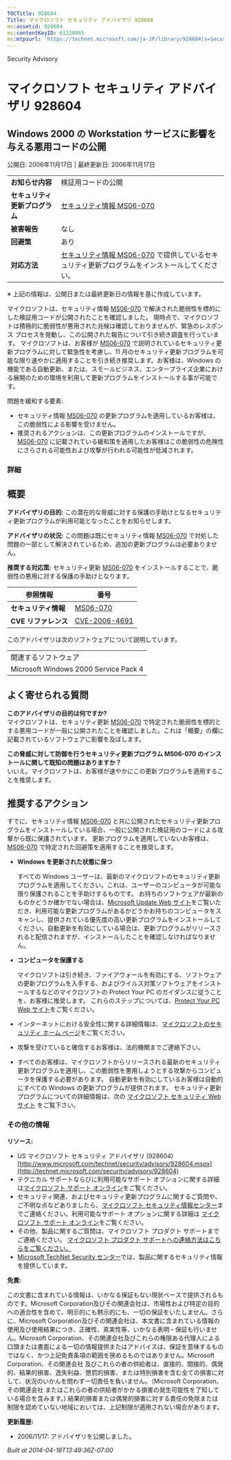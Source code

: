 ```yaml
---
TOCTitle: 928604
Title: マイクロソフト セキュリティ アドバイザリ 928604
ms:assetid: 928604
ms:contentKeyID: 61228065
ms:mtpsurl: 'https://technet.microsoft.com/ja-JP/library/928604(v=Security.10)'
---
```


Security Advisory

マイクロソフト セキュリティ アドバイザリ 928604
===============================================

Windows 2000 の Workstation サービスに影響を与える悪用コードの公開
------------------------------------------------------------------

公開日: 2006年11月17日 | 最終更新日: 2006年11月17日

|                                |                                                                                                                                                           |
|--------------------------------|-----------------------------------------------------------------------------------------------------------------------------------------------------------|
| **お知らせ内容**               | 検証用コードの公開                                                                                                                                        |
| **セキュリティ更新プログラム** | [セキュリティ情報 MS06-070](http://technet.microsoft.com/security/bulletin/ms06-070)                                                                      |
| **被害報告**                   | なし                                                                                                                                                      |
| **回避策**                     | あり                                                                                                                                                      |
| **対応方法**                   | [セキュリティ情報 MS06-070](http://technet.microsoft.com/security/bulletin/ms06-070) で提供しているセキュリティ更新プログラムをインストールしてください。 |

※ 上記の情報は、公開日または最終更新日の情報を基に作成しています。

マイクロソフトは、セキュリティ情報 [MS06-070](http://technet.microsoft.com/security/bulletin/ms06-070) で解決された脆弱性を標的にした検証用コードが公開されたことを確認しました。 現時点で、マイクロソフトは積極的に脆弱性が悪用された兆候は確認しておりませんが、緊急のレスポンス プロセスを発動し、この公開された報告について引き続き調査を行っています。
マイクロソフトは、お客様が [MS06-070](http://technet.microsoft.com/security/bulletin/ms06-070) で説明されているセキュリティ更新プログラムに対して緊急性を考慮し、11 月のセキュリティ更新プログラムを可能な限り速やかに適用することを引き続き推奨します。お客様は、Windows の機能である自動更新、または、スモールビジネス、エンタープライズ企業における展開のための環境を利用して更新プログラムをインストールする事が可能です。

問題を緩和する要素:

-   セキュリティ情報 [MS06-070](http://technet.microsoft.com/security/bulletin/ms06-070) の更新プログラムを適用しているお客様は、この脆弱性による影響を受けません。
-   推奨されるアクションは、この更新プログラムのインストールですが、[MS06-070](http://technet.microsoft.com/security/bulletin/ms06-070) に記載されている緩和策を適用したお客様はこの脆弱性の危険性にさらされる可能性および攻撃が行われる可能性が低減されます。

### 詳細

概要
----

<span></span>
**アドバイザリの目的:** この潜在的な脅威に対する保護の手助けとなるセキュリティ更新プログラムが利用可能となったことをお知らせします。

**アドバイザリの状況:** この問題は既にセキュリティ情報 [MS06-070](http://technet.microsoft.com/security/bulletin/ms06-070) で対処した問題の一部として解決されているため、追加の更新プログラムは必要ありません。

**推奨する対応策:** セキュリティ更新 [MS06-070](http://technet.microsoft.com/security/bulletin/ms06-070) をインストールすることで、脆弱性の悪用に対する保護の手助けとなります。

| 参照情報             | 番号                                                                             |
|----------------------|----------------------------------------------------------------------------------|
| **セキュリティ情報** | [MS06-070](http://technet.microsoft.com/security/bulletin/ms06-070)              |
| **CVE リファレンス** | [CVE-2006-4691](http://www.cve.mitre.org/cgi-bin/cvename.cgi?name=cve-2006-4691) |

このアドバイザリは次のソフトウェアについて説明しています。

|                                       |
|---------------------------------------|
| 関連するソフトウェア                  |
| Microsoft Windows 2000 Service Pack 4 |

よく寄せられる質問
------------------

<span></span>
**このアドバイザリの目的は何ですか?**  
マイクロソフトは、セキュリティ更新 [MS06-070](http://technet.microsoft.com/security/bulletin/ms06-070) で特定された脆弱性を標的とする悪用コードが一般に公開されたことを確認しました。これは「概要」の欄に記載されているソフトウェアに影響を及ぼします。

**この脅威に対して防御を行うセキュリティ更新プログラム MS06-070 のインストールに関して既知の問題はありますか？**  
いいえ。マイクロソフトは、お客様が速やかにこの更新プログラムを適用することを推奨します。

推奨するアクション
------------------

<span></span>
すでに、セキュリティ情報 [MS06-070](http://technet.microsoft.com/security/bulletin/ms06-070) と共に公開されたセキュリティ更新プログラムをインストールしている場合、一般に公開された検証用のコードによる攻撃から既に保護されています。 更新プログラムを適用していないお客様は、[MS06-070](http://technet.microsoft.com/security/bulletin/ms06-070) で特定された回避策を適用することを推奨します。

-   **Windows を更新された状態に保つ**

    すべての Windows ユーザーは、最新のマイクロソフトのセキュリティ更新プログラムを適用してください。これは、ユーザーのコンピュータが可能な限り保護されることを手助けするものです。 お持ちのソフトウェアが最新のものかどうか確かでない場合は、[Microsoft Update Web サイト](http://update.microsoft.com/microsoftupdate/)をご覧いただき、利用可能な更新プログラムがあるかどうかお持ちのコンピュータをスキャンし、提供されている優先度の高い更新プログラムをインストールしてください。自動更新を有効にしている場合は、更新プログラムがリリースされると配信されますが、インストールしたことを確認しなければなりません。

-   **コンピュータを保護する**

    マイクロソフトは引き続き、ファイアウォールを有効にする、ソフトウェアの更新プログラムを入手する、およびウイルス対策ソフトウェアをインストールするなどのマイクロソフトの Protect Your PC のガイダンスに従うことを、お客様に推奨します。 これらのステップについては、[Protect Your PC Web サイト](http://www.microsoft.com/japan/protect/)をご覧ください。

-   インターネットにおける安全性に関する詳細情報は、[マイクロソフトのセキュリティ ホーム ページ](http://www.microsoft.com/japan/security/default.mspx)をご覧ください。
-   攻撃を受けていると確信するお客様は、法的機関までご連絡下さい。
-   すべてのお客様は、マイクロソフトからリリースされる最新のセキュリティ更新プログラムを適用し、この脆弱性を悪用しようとする攻撃からコンピュータを保護する必要があります。 自動更新を有効にしているお客様は自動的にすべての Windows の更新プログラムが提供されます。 セキュリティ更新プログラムについての詳細情報は、次の [マイクロソフト セキュリティ Web サイト](http://www.microsoft.com/japan/security) をご覧下さい。

### その他の情報

**リソース:**

-   US マイクロソフト セキュリティ アドバイザリ (928604)
    [http://www.microsoft.com/technet/security/advisory/928604.mspx](http://technet.microsoft.com/security/advisory/928604)
-   テクニカル サポートならびに利用可能なサポート オプションに関する詳細は[マイクロソフト サポート オンライン](http://support.microsoft.com/)をご覧ください。
-   セキュリティ関連、およびセキュリティ更新プログラムに関するご質問や、ご不明な点などありましたら、[マイクロソフト セキュリティ情報センター](http://www.microsoft.com/japan/security/sicinfo.mspx)までご連絡ください。利用可能なサポート オプションに関する詳細は [マイクロソフト サポート オンライン](http://support.microsoft.com/)をご覧ください。
-   その他、製品に関するご質問は、マイクロソフト プロダクト サポートまでご連絡ください。 [マイクロソフト プロダクト サポートへの連絡方法はこちらをご覧ください。](http://support.microsoft.com/select/?target=assistance)
-   [Microsoft TechNet Security センター](http://technet.microsoft.com/ja-jp/security/default.aspx)では、製品に関するセキュリティ情報を提供しています。

**免責:**

この文書に含まれている情報は、いかなる保証もない現状ベースで提供されるものです。Microsoft Corporation及びその関連会社は、市場性および特定の目的への適合性を含めて、明示的にも黙示的にも、一切の保証をいたしません。さらに、Microsoft Corporation及びその関連会社は、本文書に含まれている情報の使用及び使用結果につき、正確性、真実性等、いかなる表明・保証も行いません。Microsoft Corporation、その関連会社及びこれらの権限ある代理人による口頭または書面による一切の情報提供またはアドバイスは、保証を意味するものではなく、かつ上記免責条項の範囲を狭めるものではありません。Microsoft Corporation、その関連会社 及びこれらの者の供給者は、直接的、間接的、偶発的、結果的損害、逸失利益、懲罰的損害、または特別損害を含む全ての損害に対して、状況のいかんを問わず一切責任を負いません。（Microsoft Corporation、その関連会社 またはこれらの者の供給者がかかる損害の発生可能性を了知している場合を含みます。) 結果的損害または偶発的損害に対する責任の免除または制限を認めていない地域においては、上記制限が適用されない場合があります。

**更新履歴:**

-   2006/11/17: アドバイザリを公開しました。

*Built at 2014-04-18T13:49:36Z-07:00*
